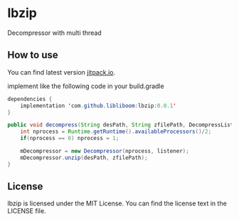 # lbzip

Decompressor with multi thread

## How to use

You can find latest version [jitpack.io](https://jitpack.io/#libliboom/lbzip/).

implement like the following code in your build.gradle

```java
dependencies {
    implementation 'com.github.libliboom:lbzip:0.0.1'
}
```

```java
public void decompress(String desPath, String zfilePath, DecompressListener listener) {
    int nprocess = Runtime.getRuntime().availableProcessors()/2;
    if(nprocess == 0) nprocess = 1;

    mDecompressor = new Decompressor(nprocess, listener);
    mDecompressor.unzip(desPath, zfilePath);
}
```

## License

lbzip is licensed under the MIT License. You can find the license text in the LICENSE file.
